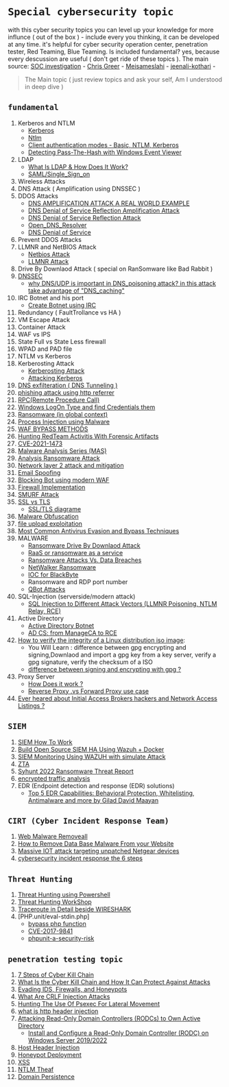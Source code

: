# `Special cybersecurity topic`
with this cyber security topics you can level up your knowledge for more influnce ( out of the box ) - include every you thinking, it can be developed at any time. it's helpful for cyber security operation center, penetration tester, Red Teaming, Blue Teaming. Is included fundamental? yes, because every descussion are useful ( don't get ride of these topics ). The main source: [SOC investigation](https://www.socinvestigation.com/) - [Chris Greer](linkedin.com/in/cgreer) - [Meisameslahi](linkedin.com/in/meisameslahi) - [jeenali-kothari](https://www.linkedin.com/in/jeenali-kothari/overlay/contact-info/) -
> The Main topic ( just review topics and ask your self, Am I understood in deep dive )

## `fundamental`
1. Kerberos and NTLM
      - [Kerberos](https://cybrot.com/kerberos/)
      - [Ntlm](https://www.crowdstrike.com/cybersecurity-101/ntlm-windows-new-technology-lan-manager/)
      - [Client authentication modes - Basic, NTLM, Kerberos](https://knowledge.broadcom.com/external/article/172071/client-authentication-modes-basic-ntlm.html)
      - [Detecting Pass-The-Hash with Windows Event Viewer](https://www.cyberark.com/resources/threat-research-blog/detecting-pass-the-hash-with-windows-event-viewer)
3. LDAP 
      - [What Is LDAP & How Does It Work?](https://www.okta.com/identity-101/what-is-ldap/)
      - [SAML/Single_Sign_on](https://www.onelogin.com/learn/saml#:~:text=SAML%20is%20an%20acronym%20used,one%20set%20of%20login%20credentials.)
5. Wireless Attacks
6. DNS Attack ( Amplification using DNSSEC ) 
7. DDOS Attacks
      - [DNS AMPLIFICATION ATTACK A REAL WORLD EXAMPLE](https://www.youtube.com/watch?v=Txr5Ur3QhyU)
      - [DNS Denial of Service Reflection Amplification Attack](https://www.youtube.com/watch?v=cMj85UuOEnY)
      - [DNS Denial of Service Reflection Attack](https://www.youtube.com/watch?v=zFDWPZ8-NHw&list=RDCMUCygAPH6oWFdZ_MPGASS4gwQ&start_radio=1&rv=zFDWPZ8-NHw&t=1)
      - [Open_DNS_Resolver](https://www.youtube.com/watch?v=ZO7LKYk33JU)
      - [DNS Denial of Service](https://www.youtube.com/watch?v=rHUOmOeVlMc)
8. Prevent DDOS Attacks
9. LLMNR and NetBIOS Attack
      - [Netbios Attack](https://www.crowe.com/cybersecurity-watch/netbios-llmnr-giving-away-credentials)
      - [LLMNR Attack](https://www.cynet.com/attack-techniques-hands-on/llmnr-nbt-ns-poisoning-and-credential-access-using-responder/)
10. Drive By Downlaod Attack ( special on RanSomware like Bad Rabbit ) 
11. [DNSSEC](https://www.socinvestigation.com/dnssec-domain-name-system-security-extensions-explained/)
      - [why DNS/UDP is important in DNS_poisoning attack? in this attack take advantage of "DNS_caching"](https://www.keyfactor.com/blog/what-is-dns-poisoning-and-dns-spoofing/)
12. IRC Botnet and his port
      - [Create Botnet using IRC](https://www.usenix.org/techsessionssummary/botnetsorg)
14. Redundancy ( FaultTrollance vs HA ) 
15. VM Escape Attack
16. Container Attack
17. WAF vs IPS
18. State Full vs State Less firewall
19. WPAD and PAD file 
20. NTLM vs Kerberos
21. Kerberosting Attack
      - [Kerberosting Attack](https://www.linkedin.com/posts/hackingarticles_kerberoasting-ugcPost-6896763440258514944-AEkx)
      - [Attacking Kerberos](https://www.linkedin.com/posts/jeenali-kothari_attacking-kerberos-kiscking-the-guard-of-ugcPost-6897480969700425730-szus)
22. [DNS exfilteration ( DNS Tunneling )](https://www.giac.org/paper/gcia/1116/detecting-dns-tunneling/108367)
23. [phishing attack using http referrer](http://mixedbit.org/referer.html)
24. [RPC(Remote Procedure Call)](https://www.stigviewer.com/stig/windows_10/2017-12-01/finding/V-63737)
25. [Windows LogOn Type and find Credentials them](https://www.alteredsecurity.com/post/fantastic-windows-logon-types-and-where-to-find-credentials-in-them#viewer-733hk)
26. [Ransomware (in global context)](https://www.linkedin.com/posts/sakshi-gurao_ransomware-in-global-contextpdf-ugcPost-6896057484541349888-D6kN)
27. [Process Injection using Malware](https://www.socinvestigation.com/process-injection-techniques-used-by-malware-detection-analysis/)
28. [WAF BYPASS METHODS](https://www.linkedin.com/posts/hackingarticles_wafbypassmethods-ugcPost-6896047965748772864-l9rL)
29. [Hunting RedTeam Activitis With Forensic Artifacts](https://www.linkedin.com/posts/meisameslahi_forensic-artifacts-to-hunt-red-team-activities-ugcPost-6892367603155763200-ux2E)
30. [CVE-2021-1473](https://www.linkedin.com/posts/markesbernard_added-exploit-for-cve-2021-1472cve-2021-activity-6895622910870900736-smJA)
31. [Malware Analysis Series (MAS)](https://exploitreversing.com/2022/02/03/malware-analysis-series-mas-article-2/)
32. [Analysis Ransomware Attack](https://www.linkedin.com/posts/ebasl_%DA%AF%D8%B2%D8%A7%D8%B1%D8%B4-%D8%AE%D9%88%D8%A8%DB%8C-%D8%AF%D8%B1-%D9%85%D9%88%D8%B1%D8%AF-%D8%A8%D8%A7%D8%AC-%D8%A7%D9%81%D8%B2%D8%A7%D8%B1%D9%87%D8%A7-ugcPost-6894503417494978560-tvuT)
33. [Network layer 2 attack and mitigation](https://www.linkedin.com/posts/jeenali-kothari_network-layer-2-attacks-mitigationpdf-ugcPost-6893497896780603392-F9q_)
34. [Email Spoofing](https://dmarc.org/overview/)
35. [Blocking Bot using modern WAF](https://www.indusface.com/blog/blocking-bots-why-we-need-advanced-waf/)
36. [Firewall Implementation](https://www.linkedin.com/posts/shreya-madan_fortigate-ugcPost-6894219718333386752-YyJK)
37. [SMURF Attack](https://www.cloudflare.com/learning/ddos/smurf-ddos-attack/)
38. [SSL vs TLS](https://gbhackers.com/suprising-differences-tls-ssl-protocol/)
     - [SSL/TLS diagrame](https://www.linkedin.com/posts/the-cyber-security-hub_activity-6896560848236875776-MIXs)
39. [Malware Obfuscation](https://www.socinvestigation.com/most-common-malware-obfuscation-techniques/)
40. [file upload exploitation]()
41. [Most Common Antivirus Evasion and Bypass Techniques](https://www.linkedin.com/posts/soc-investigation_most-common-antivirus-evasion-and-bypass-activity-6896320936363077632-t_15)
42. MALWARE
      - [Ransomware Drive By Downlaod Attack](https://www.kaspersky.com/resource-center/definitions/drive-by-download)
      - [RaaS or ransomware as a service](https://www.upguard.com/blog/what-is-ransomware-as-a-service)
      - [Ransomware Attacks Vs. Data Breaches](https://www.upguard.com/blog/ransomware-attacks-vs-data-breaches)
      - [NetWalker Ransomware](https://www.upguard.com/blog/what-is-netwalker-ransomware)
      - [IOC for BlackByte](https://cybersecuritynews.com/blackbyte-ransomware-breached-us-critical-infrastructure/)
      - Ransomware and RDP port number
      - [QBot Attacks](https://socprime.com/blog/qbot-malware-detection-old-dog-new-tricks/)
43. SQL-Injection (serverside/modern attack)
      - [SQL Injection to Different Attack Vectors (LLMNR Poisoning, NTLM Relay, RCE)](https://bariskoparmal.com/2022/02/09/sql-injection-to-different-attack-vectors/)
44. Active Directory
      - [Active Directory Botnet](https://www.linkedin.com/posts/geet-madan_the-active-directory-botnetpdf-ugcPost-6897480384003870720-c_fQ)  
      - [AD CS: from ManageCA to RCE](https://www.blackarrow.net/ad-cs-from-manageca-to-rce/)   
45. [How to verify the integrity of a Linux distribution iso image](https://linuxconfig.org/how-to-verify-the-integrity-of-a-linux-distribution-iso-image):
      - You Will Learn : difference between gpg encrypting and signing,Downlaod and import a gpg key from a key server, verify a gpg signature, verify the checksum of a ISO
      - [difference between signing and encrypting with gpg ? ](https://linuxconfig.org/how-to-verify-the-integrity-of-a-linux-distribution-iso-image)
46. Proxy Server
      - [How Does it work ?](https://www.fortinet.com/resources/cyberglossary/proxy-server)
      - [Reverse Proxy .vs Forward Proxy use case](https://www.jscape.com/blog/bid/87783/forward-proxy-vs-reverse-proxy)
47. [Ever heared about Initial Access Brokers hackers and Network Access Listings ?](https://www.linkedin.com/posts/julienprovenzano_initial-access-brokers-activity-6905703120886751232-tsvA)
## `SIEM`
1. [SIEM How To Work](https://www.linkedin.com/posts/bahman-akbarnejad-445539165_siem-how-to-work-ugcPost-6905807379943022592-Exk4)
1. [Build Open Source SIEM HA Using Wazuh + Docker](https://www.linkedin.com/posts/hassan-sohrabian-942687192_build-open-source-siem-ha-using-wazuh-docker-activity-6894349267796930561-pjGx)
2. [SIEM Monitoring Using WAZUH with simulate Attack](https://www.linkedin.com/posts/hakin9-magazine_siem-monitoring-using-wazuh-by-francis-jeremiah-activity-6893934991907131392-Sr6l)
3. [ZTA](https://www.linkedin.com/posts/geet-madan_zero-trust-architectures-ztapdf-ugcPost-6896051349365354496-fISL)
4. [Syhunt 2022 Ransomware Threat Report](https://www.syhunt.com/en/?n=Articles.RansomwareThreat2022)
5. [encrypted traffic analysis](https://www.linkedin.com/posts/amn-gostaran-e-roozbeh_%D8%A8%D8%B1%D8%B1%D8%B3%DB%8C-%D8%AA%D8%B1%D8%A7%D9%81%DB%8C%DA%A9-%D8%B1%D9%85%D8%B2-%D8%B4%D8%AF%D9%87-ugcPost-6897291667628531712-l0oN)
6. EDR (Endpoint detection and response (EDR) solutions)
      - [Top 5 EDR Capabilities: Behavioral Protection, Whitelisting, Antimalware and more by Gilad David Maayan](https://hakin9.org/top-5-edr-capabilities-behavioral-protection-whitelisting/)

## `CIRT (Cyber Incident Response Team)`
1. [Web Malware Removeall](https://www.socinvestigation.com/web-malware-removal-how-to-remove-malware-from-my-website/)
2. [How to Remove Data Base Malware From your Website](https://www.socinvestigation.com/how-to-remove-database-malware-from-your-website/)
3. [Massive IOT attack targeting unpatched Netgear devices](https://securitynews.sonicwall.com/xmlpost/massive-iot-attack-targeting-unpatched-netgear-devices/)
4. [cybersecurity incident response the 6 steps](https://www.techrepublic.com/article/cybersecurity-incident-response-the-6-steps-to-success/)

##  `Threat Hunting`
1. [Threat Hunting using Powershell](https://www.socinvestigation.com/threat-hunting-using-powershell-and-fileless-malware-attacks/)
2. [Threat Hunting WorkShop](https://www.linkedin.com/posts/t4h4_cyber-threat-hunting-workshop-itu-ugcPost-6897169527495606272-MppP)
3. [Traceroute in Detail beside WIRESHARK](https://youtu.be/Gj_UOxy8cFc)
4. [PHP.unit/eval-stdin.php]
      - [bypass php function](https://kailashbohara.com.np/blog/2022/02/04/bypassing-PHP-functions-to-read-system-file/)
      - [CVE-2017-9841](https://blog.ovhcloud.com/cve-2017-9841-what-is-it-and-how-do-we-protect-our-customers/)
      - [phpunit-a-security-risk](https://thephp.cc/articles/phpunit-a-security-risk)
## `penetration testing topic`
1. [7 Steps of Cyber Kill Chain](https://www.logsign.com/blog/7-steps-of-cyber-kill-chain/)
2. [What Is the Cyber Kill Chain and How It Can Protect Against Attacks](https://www.computer.org/publications/tech-news/trends/what-is-the-cyber-kill-chain-and-how-it-can-protect-against-attacks)
3. [Evading IDS, Firewalls, and Honeypots](https://www.linkedin.com/learning/ethical-hacking-evading-ids-firewalls-and-honeypots/finding-weaknesses-in-the-perimeter?autoplay=true&courseClaim=AQGO8ON17NQobwAAAX9a1Kq3ERviLNtUgfqTlAeXe9vkSxr0XnMdw_9p5otXR-EVYfk1stQIYzhnWUHJxdJR7KfX_IfqGe-yXM3VKevKKMSVFyanbaR2jeyg9MC2BbWc6E3-nJaAzvnYH2EbD84AwJbhyEwtwuLc16foZrwmh5XJWSqgsANvuSnz2OzABP2XqHoMA5sCM1q7z8_GymW4URL1RjqAG4J01Dreuo7YeU_KCCyoOrQvc9Cwa-3JLaIK21jRT1nlS9YZy2Xt3Hzi3IdtchlDGScVfiEdeQUHF1F0wICPfxDrPH3t9HUdv-xYYqGQbNbs0npBJEe_Fpgx9NOEU4CK_U6BpvhNt9Zv7SVR5bNKapd85CbxD8kLUHUIztsCB7IwPVo9-5acBNEpfGYTM9AJ5ylV4TuYabl9XHs1mFTBOMYyZ1prdDEfj-0__SZ3RQJaglGMW4mnydkRE9wtA8s3DqBouaekI9XVs_AmFzu2TiZngJhRyvA8P4GlhU7PFP_h-n40ZBqEe0nWy3WfvhOBMoQHmMxw65U8AcPFjW4vPfz9PDKnk_9jXzglGk6S1_MbYY9yJ-KjaKMoHXcjNoNb4G0iU2e0j52Im95CEXvSxhHgH2pCLDbrXzWKtD0iQo6WjzfDsU2hy0Pyd4JqhmThfUrQeDdg5kq6SdVYVRBWINuJUa8BQBr3Ezru0Fov)
4. [What Are CRLF Injection Attacks](https://www.acunetix.com/websitesecurity/crlf-injection/)
5. [Hunting The Use Of Psexec For Lateral Movement](https://www.linkedin.com/posts/ali-atashgar-99aba41b9_hunting-the-use-of-psexec-for-lateral-movement-ugcPost-6905563891904892928-SMKR)
6. [what is http header injection](https://www.acunetix.com/blog/web-security-zone/http-header-injection/)
7. [Attacking Read-Only Domain Controllers (RODCs) to Own Active Directory](https://adsecurity.org/?p=3592)
      - [Install and Configure a Read-Only Domain Controller (RODC) on Windows Server 2019/2022](http://woshub.com/deploying-read-domain-controller-windows-server-2016/)
8. [Host Header Injection](https://medium.com/@rupachandransangothi22/host-header-injection-leads-to-pre-account-takeover-worth-100-1bd8f2d51876)
9. [Honeypot Deployment](https://medium.com/@rupachandransangothi22/host-header-injection-leads-to-pre-account-takeover-worth-100-1bd8f2d51876)
10. [XSS](https://www.linkedin.com/posts/activity-6905803012489531392-tg0y)
11. [NTLM Theaf](https://www.linkedin.com/posts/kavish-t-844239125_ntlm-theftpdf-activity-6905802147540414464-GPZr)
12. [Domain Persistence](https://www.linkedin.com/posts/aarti--singh_domain-persistencegolden-certificate-attackpdf-activity-6905798849693380609-lbuN)



